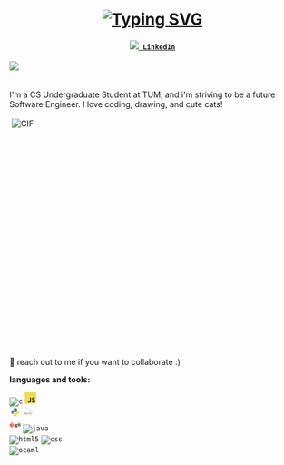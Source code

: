 <h1 align="center" style ="color: pink;">
  <a href="https://git.io/typing-svg">
    <img src="https://readme-typing-svg.demolab.com?font=Fira+Code&weight=700&pause=1000&color=F7AADB&center=true&vCenter=true&random=false&width=435&lines=Hi!%3A)+%F0%9F%90%BE+;I'm+Ani....%3AD" alt="Typing SVG" />
  </a>
</h1>



<h4 align="center">
  <code><a href="https://www.linkedin.com/in/ani-ib" title="LinkedIn Profile"><img width="22" src="https://raw.githubusercontent.com/hussainweb/hussainweb/main/icons/linkedin.png"> LinkedIn</a></code>
</h4>

![](https://github.com/images/mona-whisper.gif)

<br/>
<!-- intro -->
I'm a CS Undergraduate Student at TUM, and i'm striving to be a future Software Engineer. 
I love coding, drawing, and cute cats!
<br/>
<br/>

  <img align="right" alt="GIF" src="https://media1.tenor.com/m/w3APLkMuTX0AAAAC/computer-work.gif" width="500" height="420" />
  

💬 reach out to me if you want to collaborate :)


**languages and tools:**  

<code><img height="20" src="https://upload.wikimedia.org/wikipedia/commons/thumb/1/18/C_Programming_Language.svg/760px-C_Programming_Language.svg.png?20201031132917" alt="c" ></code>
<code><img height="20" src="https://raw.githubusercontent.com/github/explore/80688e429a7d4ef2fca1e82350fe8e3517d3494d/topics/javascript/javascript.png"></code>
</br>
<code><img height="20" src="https://raw.githubusercontent.com/github/explore/80688e429a7d4ef2fca1e82350fe8e3517d3494d/topics/python/python.png"></code>
<code><img height="20" src="https://raw.githubusercontent.com/github/explore/80688e429a7d4ef2fca1e82350fe8e3517d3494d/topics/mysql/mysql.png"></code>
</br>
<code><img height="20" src="https://raw.githubusercontent.com/github/explore/80688e429a7d4ef2fca1e82350fe8e3517d3494d/topics/git/git.png"></code>
<code><img height="20" src="https://www.vectorlogo.zone/logos/java/java-icon.svg" alt="java" ></code>
</br>
<code><img height="20" src="https://www.vectorlogo.zone/logos/w3_html5/w3_html5-icon.svg" alt="html5" ></code>
<code><img height="20" src="https://www.vectorlogo.zone/logos/w3_css/w3_css-official.svg" alt="css" ></code>
</br>
<code><img height="20" src="https://www.vectorlogo.zone/logos/ocaml/ocaml-icon.svg" alt="ocaml" ></code>
<!-- im gonna do react <code><img height="20" src="https://raw.githubusercontent.com/github/explore/80688e429a7d4ef2fca1e82350fe8e3517d3494d/topics/react/react.png"></code> --> 






